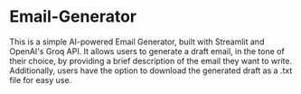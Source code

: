 # Email-Generator
This is a simple AI-powered Email Generator, built with Streamlit and OpenAI's Groq API. It allows users to generate a draft email, in the tone of their choice, by providing a brief description of the email they want to write. Additionally, users have the option to download the generated draft as a .txt file for easy use.
